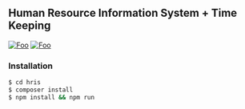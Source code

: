 ## Human Resource Information System + Time Keeping
[![Foo](https://i1.wp.com/wp.laravel-news.com/wp-content/uploads/2020/08/laravel8.jpg?fit=1400%2C708&ssl=1?resize=1400%2C709)](https://laravel.com/docs/8.x/installation)
[![Foo](https://inertiajs.com/previews/home.png)](https://inertiajs.com/)
### Installation
```sh
$ cd hris
$ composer install
$ npm install && npm run
```